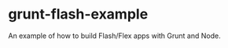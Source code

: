 grunt-flash-example
===================

An example of how to build Flash/Flex apps with Grunt and Node.
